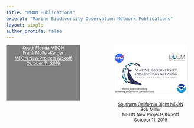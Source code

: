 ```yaml
---
title: "MBON Publications"
excerpt: "Marine Biodiversity Observation Network Publications"
layout: single
author_profile: false
---
```


<div style="width:45%; float:left; width:200px; height: 150px; vertical-align: middle; background-color:gray; text-align:center; font-size: smaller;">
<a style="color:white;" href="">South Florida MBON<br>
Frank Muller-Karger<br>  
MBON New Projects Kickoff<br> 
October 11, 2019</a>

</div>

<div style="width:45%; float:right; text-align:center; font-size: smaller;">
<a href="https://usf.box.com/s/1lgwavlh1yq1gx19r1188l0v9fun317h" target="_blank"><img src="/images/mbon_bm_20191011.png"><br>
Southern California Bight MBON</a><br>
Bob Miller<br>  
MBON New Projects Kickoff<br> 
October 11, 2019

</div>

<div style="clear: both;"></div>
